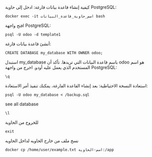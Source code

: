كيفية إنشاء قاعدة بيانات فارغة:
ادخل إلى حاوية PostgreSQL:

```
docker exec -it اسم_حاوية_قاعدة_البيانات bash
```
افتح واجهة PostgreSQL:

```
psql -U odoo -d template1
```
أنشئ قاعدة بيانات فارغة:

```
CREATE DATABASE my_database WITH OWNER odoo;
```
استبدل my_database باسم قاعدة البيانات التي تريدها.
تأكد أن odoo هو اسم المستخدم الذي يعمل عليه أودو.
اخرج من واجهة PostgreSQL:

```
\q
```
استعادة النسخة الاحتياطية:
بعد إنشاء القاعدة الفارغة، يمكنك تنفيذ أمر الاستعادة:

```
psql -U odoo my_database < /backup.sql
```
see all database 
```
\l
```
للخروج من الحاوية 
```
exit
```

نسخ ملف من خارج الحاويه لداخل الحاويه 

```
docker cp /home/user/example.txt اسم-الحاوية:/app
```
